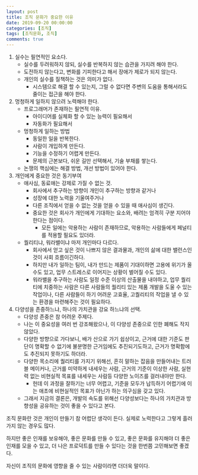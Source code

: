 ```yaml
---
layout: post
title: 조직 문화가 중요한 이유
date: 2019-09-20 00:00:00
categories: [조직]
tags: [조직문화, 조직]
comments: true
---
```


1. 실수는 필연적인 요소다.
	* 실수를 두려워하지 않되, 실수를 반복하지 않는 습관을 가지려 해야 한다.
	* 도전하지 않는다고, 변화를 기피한다고 해서 장애가 제로가 되지 않는다.
	* 개인의 실수를 질책하는 것은 의미가 없다. 
        * 시스템으로 해결 할 수 있는지, 그럴 수 없다면 주변의 도움을 통해서라도 줄이는 접근을 해야 한다.
2. 멍청하게 일하지 않으려 노력해야 한다.
	* 프로그래머가 존재하는 필연적 이유.
		* 아이디어를 실체화 할 수 있는 능력이 필요해서
		* 자동화가 필요해서
	* 멍청하게 일하는 방법
		* 동일한 일을 반복한다.
		* 사람이 개입하게 만든다.
		* 기능을 수정하기 어렵게 만든다.
		* 문제의 근본보다, 쉬운 길만 선택해서, 기술 부채를 쌓는다.
   * 논쟁의 핵심에는 해결 방법, 개선 방법이 있어야 한다.
3. 개인에게 중요한 것은 동기부여
	* 애사심, 동료애는 강제로 가질 수 없는 것.
		* 회사에서 추구하는 방향이 개인이 추구하는 방향과 같거나
		* 성장에 대한 노력을 기울여주거나
		* 다른 조직에서 얻을 수 없는 것을 얻을 수 있을 때 애사심이 생긴다.
		* 중요한 것은 회사가 개인에게 기대하는 요소와, 배려는 엄격히 구분 지어야 한다는 점이다.
			* 모든 일에는 악용하는 사람이 존재하므로, 악용하는 사람들에게 페널티를 적용할 필요도 있더라.
	* 퀄리티냐, 워라밸이냐 마저 개인마다 다르다.
		* 회사에서 얻고 싶은 것이 나쁘지 않은 결과물과, 개인의 삶에 대한 밸런스인 것이 사회 흐름이긴하다.
		* 하지만 내가 일하는 팀이, 내가 만드는 제품이 기대이하면 고용에 위기가 올 수도 있고, 업무 스트레스로 이어지는 상황이 벌어질 수도 있다.
		* 워라밸을 추구하는 사람도 일정 수준 이상의 산출물을 내야하고, 업무 퀄리티에 치중하는 사람은 다른 사람들의 퀄리티 있는 제품 개발을 도울 수 있는 작업이나, 다른 사람들이 하기 어려운 고효율, 고퀄리티의 작업을 낼 수 있는 환경을 마련해주는 것이 필요하다.
4. 다양성을 존중하느냐, 하나의 가치관을 강요 하느냐의 선택.
	* 다양성 존중은 참 어려운 주제다.
	* 나는 이 중요성을 여러 번 강조해왔으나, 이 다양성 존중으로 인한 폐해도 작지 않았다.
	* 다양한 방향으로 가다보니, 배가 산으로 가기 쉽상이고, 근거에 대한 기준도 판단이 명확할 수 없기에 불분명한 근거임에도 추진되기도하고, 근거가 명확함에도 추진되지 못하기도 하더라.
	* 다양한 목소리에 퀄리티를 가지기 위해선, 흔히 말하는 잡음을 만들어내는 트러블 메이커나, 근거를 미약하게 내세우는 사람, 근거의 기준이 이상한 사람, 실현력 없는 비현실적 목표를 내세우는 사람등 다양한 노이즈를 걸러내야만 한다.
		* 헌데 이 과정을 잘하기는 너무 어렵고, 기준을 모두가 납득하기 어렵기에 이는 애초에 비현실적인 목표가 아닌가 하는 의구심을 갖고 있다.
	* 그래서 지금의 결론은, 개발의 속도를 위해선 다양성보다는 하나의 가치관과 방향성을 공유하는 것이 좋을 수 있다고 본다.


조직 문화란 것은 개인이 만들기 참 어렵단 생각이 든다.
실제로 노력한다고 그렇게 흘러가지 않는 경우도 많다.

하지만 좋은 인재를 보유해야, 좋은 문화를 만들 수 있고, 좋은 문화를 유지해야 더 좋은 인재를 모을 수 있고, 더 나은 프로덕트를 만들 수 있다는 것을 한번쯤 고민해보면 좋겠다.

자신이 조직의 문화에 영향을 줄 수 있는 사람이라면 더더욱 말이다.